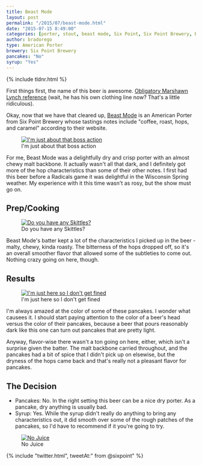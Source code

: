 ```yaml
---
title: Beast Mode
layout: post
permalink: "/2015/07/beast-mode.html"
date: "2015-07-15 8:49:00"
categories: [porter, stout, beast mode, Six Point, Six Point Brewery, Brooklyn, New York]
author: bradorego
type: American Porter
brewery: Six Point Brewery
pancakes: "No"
syrup: "Yes"
---
```


{% include tldnr.html %}

First things first, the name of this beer is awesome. <a href="https://img0.etsystatic.com/055/0/7092175/il_570xN.747418260_k48h.jpg" target="_blank">Obligatory Marshawn Lynch reference</a> (wait, he has his own clothing line now? That's a little ridiculous).

Okay, now that we have that cleared up, <a href="http://sixpoint.com/beers/cycliquids/beastmode" target="_blank">Beast Mode</a> is an American Porter from Six Point Brewery whose tastings notes include "coffee, roast, hops, and caramel" according to their website.

<figure class="imageWrap">
  <a href="{{ site.url }}/assets/full/beastmode/beer.jpg" target="_blank">
    <img src="{{ site.url }}/assets/compressed/beastmode/beer.jpg" alt="I'm just about that boss action" />
  </a>
  <figcaption>
    I'm just about that boss action
  </figcaption>
</figure>

For me, Beast Mode was a delightfully dry and crisp porter with an almost chewy malt backbone. It actually wasn't all that dark, and I definitely got more of the hop characteristics than some of their other notes. I first had this beer before a Radicals game it was delightful in the Wisconsin Spring weather. My experience with it this time wasn't as rosy, but the show must go on.

## Prep/Cooking

<figure class="imageWrap">
  <a href="{{ site.url }}/assets/full/beastmode/batter.jpg" target="_blank">
    <img src="{{ site.url }}/assets/compressed/beastmode/batter.jpg" alt="Do you have any Skittles?" />
  </a>
  <figcaption>
    Do you have any Skittles?
  </figcaption>
</figure>

Beast Mode's batter kept a lot of the characteristics I picked up in the beer - malty, chewy, kinda roasty. The bitterness of the hops dropped off, so it's an overall smoother flavor that allowed some of the subtleties to come out. Nothing crazy going on here, though.

## Results

<figure class="imageWrap">
  <a href="{{ site.url }}/assets/full/beastmode/pancakes.jpg" target="_blank">
    <img src="{{ site.url }}/assets/compressed/beastmode/pancakes.jpg" alt="I'm just here so I don't get fined" />
  </a>
  <figcaption>
    I'm just here so I don't get fined
  </figcaption>
</figure>

I'm always amazed at the color of some of these pancakes. I wonder what causees it. I should start paying attention to the color of a beer's head versus the color of their pancakes, because a beer that pours reasonably dark like this one can turn out pancakes that are pretty light.

Anyway, flavor-wise there wasn't a ton going on here, either, which isn't a surprise given the batter. The malt backbone carried throughout, and the pancakes had a bit of spice that I didn't pick up on elsewise, but the dryness of the hops came back and that's really not a pleasant flavor for pancakes.

## The Decision

* Pancakes: No. In the right setting this beer can be a nice dry porter. As a pancake, dry anything is usually bad.
* Syrup: Yes. While the syrup didn't really do anything to bring any characteristics out, it did smooth over some of the rough patches of the pancakes, so I'd have to recommend if it you're going to try.

<figure class="imageWrap">
  <a href="{{ site.url }}/assets/full/beastmode/syrup.jpg" target="_blank">
    <img src="{{ site.url }}/assets/compressed/beastmode/syrup.jpg" alt="No Juice" />
  </a>
  <figcaption>
    No Juice
  </figcaption>
</figure>

{% include "twitter.html", tweetAt:" from @sixpoint" %}
